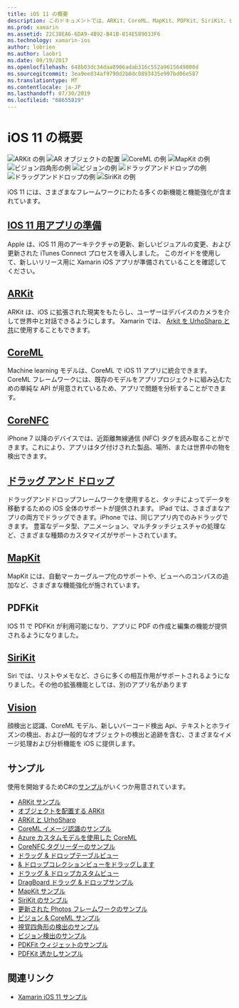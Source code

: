 ```yaml
---
title: iOS 11 の概要
description: このドキュメントでは、ARKit、CoreML、MapKit、PDFKit、SiriKit、ビジョンフレームワークなど、iOS 11 の機能について説明するさまざまなガイドにリンクしています。
ms.prod: xamarin
ms.assetid: 22C38EA6-6DA9-4B92-B41B-814E589033F6
ms.technology: xamarin-ios
author: lobrien
ms.author: laobri
ms.date: 09/19/2017
ms.openlocfilehash: 648b03dc34daa8906adab316c552a9615649800d
ms.sourcegitcommit: 3ea9ee034af9790d2b0dc0893435e997bd06e587
ms.translationtype: MT
ms.contentlocale: ja-JP
ms.lasthandoff: 07/30/2019
ms.locfileid: "68655819"
---
```

# <a name="introduction-to-ios-11"></a>iOS 11 の概要

![ARKit の例](images/arkit.png) ![AR オブジェクトの配置](images/arkit2.png) ![CoreML の例](images/coreml.png) ![MapKit の例](images/mapkit.png) ![ビジョン四角形の例](images/vision1.png) ![ビジョンの例](images/vision2.png) ![ドラッグアンドドロップの例](images/drag-drop.png) ![ドラッグアンドドロップの例](images/drag-drop2.png) ![SiriKit の例](images/sirikit.png)

iOS 11 には、さまざまなフレームワークにわたる多くの新機能と機能強化が含まれています。

## <a name="preparing-your-app-for-ios-11updating-your-appindexmd"></a>[IOS 11 用アプリの準備](updating-your-app/index.md)

Apple は、iOS 11 用のアーキテクチャの更新、新しいビジュアルの変更、および更新された iTunes Connect プロセスを導入しました。 このガイドを使用して、新しいリリース用に Xamarin iOS アプリが準備されていることを確認してください。

## <a name="arkitarkitindexmd"></a>[ARKit](arkit/index.md)

ARKit は、iOS に拡張された現実をもたらし、ユーザーはデバイスのカメラを介して世界中と対話できるようにします。
Xamarin では、 [Arkit を UrhoSharp と共](arkit/urhosharp.md)に使用することもできます。

## <a name="coremlcoremlmd"></a>[CoreML](coreml.md)

Machine learning モデルは、CoreML で iOS 11 アプリに統合できます。 CoreML フレームワークには、既存のモデルをアプリプロジェクトに組み込むための単純な API が用意されているため、アプリで問題を分析することができます。

## <a name="corenfccorenfcmd"></a>[CoreNFC](corenfc.md)

iPhone 7 以降のデバイスでは、近距離無線通信 (NFC) タグを読み取ることができます。これにより、アプリはタグ付けされた製品、場所、または世界中の物を検出できます。

## <a name="drag-and-dropdrag-and-dropmd"></a>[ドラッグ アンド ドロップ](drag-and-drop.md)

ドラッグアンドドロップフレームワークを使用すると、タッチによってデータを移動するための iOS 全体のサポートが提供されます。 IPad では、さまざまなアプリの両方でドラッグできます。iPhone では、同じアプリ内でのみドラッグできます。 豊富なデータ型、アニメーション、マルチタッチジェスチャの処理など、さまざまな種類のカスタマイズがサポートされています。

## <a name="mapkitmapkitmd"></a>[MapKit](mapkit.md)

MapKit には、自動マーカーグループ化のサポートや、ビューへのコンパスの追加など、さまざまな機能強化が施されています。

## <a name="pdfkit"></a>PDFKit

IOS 11 で PDFKit が利用可能になり、アプリに PDF の作成と編集の機能が提供されるようになりました。

## <a name="sirikitsirikitmd"></a>[SiriKit](sirikit.md)

Siri では、リストやメモなど、さらに多くの相互作用がサポートされるようになりました。その他の拡張機能としては、別のアプリ名があります

## <a name="visionvisionmd"></a>[Vision](vision.md)

顔検出と認識、CoreML モデル、新しいバーコード検出 Api、テキストとホライズンの検出、および一般的なオブジェクトの検出と追跡を含む、さまざまなイメージ処理および分析機能を iOS に提供します。

## <a name="samples"></a>サンプル

使用を開始するためC#の[サンプル](https://docs.microsoft.com/samples/browse/?products=xamarin&term=Xamarin.iOS+iOS11)がいくつか用意されています。

* [ARKit サンプル](https://docs.microsoft.com/samples/xamarin/ios-samples/ios11-arkitsample)
* [オブジェクトを配置する ARKit](https://docs.microsoft.com/samples/xamarin/ios-samples/ios11-arkitplacingobjects)
* [ARKit と UrhoSharp](arkit/urhosharp.md)
* [CoreML イメージ認識のサンプル](https://docs.microsoft.com/samples/xamarin/ios-samples/ios11-coremlimagerecognition)
* [Azure カスタムモデルを使用した CoreML](https://docs.microsoft.com/samples/xamarin/ios-samples/ios11-coremlazuremodel)
* [CoreNFC タグリーダーのサンプル](https://docs.microsoft.com/samples/xamarin/ios-samples/ios11-nfctagreader)
* [ドラッグ & ドロップテーブルビュー](https://docs.microsoft.com/samples/xamarin/ios-samples/ios11-draganddroptableview)
* [& ドロップコレクションビューをドラッグします](https://docs.microsoft.com/samples/xamarin/ios-samples/ios11-draganddropcollectionview)
* [ドラッグ & ドロップカスタムビュー](https://docs.microsoft.com/samples/xamarin/ios-samples/ios11-draganddropcustomview)
* [DragBoard ドラッグ & ドロップサンプル](https://docs.microsoft.com/samples/xamarin/ios-samples/ios11-draganddropdragboard)
* [MapKit サンプル](https://docs.microsoft.com/samples/xamarin/ios-samples/ios11-mapkitsample)
* [SiriKit のサンプル](https://docs.microsoft.com/samples/xamarin/ios-samples/ios11-sirikitsample)
* [更新された Photos フレームワークのサンプル](https://docs.microsoft.com/samples/xamarin/ios-samples/ios11-samplephotoapp)
* [ビジョン & CoreML サンプル](https://docs.microsoft.com/samples/xamarin/ios-samples/ios11-coremlvision)
* [視覚四角形の検出のサンプル](https://docs.microsoft.com/samples/xamarin/ios-samples/ios11-visionrectangles/)
* [ビジョン検出のサンプル](https://docs.microsoft.com/samples/xamarin/ios-samples/ios11-visionfaces)
* [PDKFit ウィジェットのサンプル](https://docs.microsoft.com/samples/xamarin/ios-samples/ios11-pdfannotationwidgetsadvanced)
* [PDFKit 透かしサンプル](https://docs.microsoft.com/samples/xamarin/ios-samples/ios11-pdfdocumentwatermark)

## <a name="related-links"></a>関連リンク

- [Xamarin iOS 11 サンプル](https://docs.microsoft.com/samples/browse/?products=xamarin&term=Xamarin.iOS+iOS11)